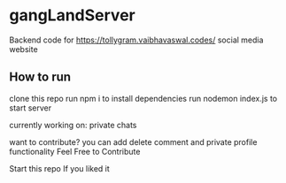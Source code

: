 # gangLandServer
Backend code for https://tollygram.vaibhavaswal.codes/ social media website

## How to run
clone this repo
run npm i to install dependencies
run nodemon index.js to start server

currently working on:
private chats

want to contribute?
you can add delete comment and private profile functionality
Feel Free to Contribute

Start this repo If you liked it
